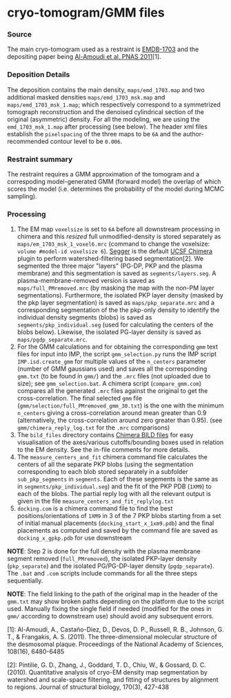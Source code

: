 # cryo-tomogram/GMM files


### Source
The main cryo-tomogram used as a restraint is [EMDB-1703](https://www.ebi.ac.uk/pdbe/entry/emdb/EMD-1703) and the depositing paper being [Al-Amoudi et al, PNAS 2011](doi.org/10.1073/pnas.1019469108)\[1\]. 

### Deposition Details
The deposition contains the main density, `maps/emd_1703.map` and two additional masked densities `maps/emd_1703_msk.map` and `maps/emd_1703_msk_1.map`; which respectively correspond to a symmetrized tomograph reconstruction and the denoised cylindrical section of the original (asymmetric) density. For all the modeling, we are using the `emd_1703_msk_1.map` after processing (see below). The header xml files establish the `pixelspacing` of the three maps to be `6A` and the author-recommended contour level to be `0.006`.

### Restraint summary
The restraint requires a GMM approximation of the tomogram and a correspoding model-generated GMM (forward model) the overlap of which scores the model (i.e. determines the probability of the model during MCMC sampling).

### Processing 
1. The EM map `voxelsize` is set to `6A` before all downstream processing in chimera and this *resized* full unmodified-density is stored separately as `maps/em_1703_msk_1_voxel6.mrc` (command to change the voxelsize: `volume #model-id voxelsize 6`). [Segger](https://github.com/gregdp/segger) is the default [UCSF Chimera](https://www.cgl.ucsf.edu/chimera/) plugin to perform watershed-filtering based segmentation\[2\]. We segmented the three major "layers" (PG-DP, PKP and the plasma membrane) and this segmentation is saved as `segments/layers.seg`. A plasma-membrane-removed version is saved as `maps/full_PMremoved.mrc` (by masking the map with the non-PM layer segmentations). Furthermore, the isolated PKP layer density (masked by the pkp layer segmentation) is saved as `maps/pkp_separate.mrc` and a corresponding segmentation of the the pkp-only density to identify the individual density segments (blobs) is saved as `segments/pkp_individual.seg` (used for calculating the centers of the blobs below). Likewise, the isolated PG-layer density is saved as `maps/pgdp_separate.mrc`.
2. For the GMM calculations and for obtaining the corresponding `gmm` text files for input into IMP, the script `gmm_selection.py` runs the IMP script `IMP.isd.create_gmm` for multiple values of the `n_centers` parameter (number of GMM gaussians used) and saves all the corresponding `gmm.txt` (to be found in `gmm/`) and the `.mrc` files (not uploaded due to size); see `gmm_selection.bat`. A chimera script (`compare_gmm.com`) compares all the generated `.mrc` files against the original to get the cross-correlation. The final selected `gmm` file (`gmm/selection/full_PMremoved_gmm_30.txt`) is the one with the minimum `n_centers` giving a cross-correlation around mean greater than 0.9 (alternatively, the cross-correlation around zero greater than 0.95). (see `gmm/chimera_reply_log.txt` for the `.mrc` comparisons)
3. The `bild_files` directory contains [Chimera BILD files](https://www.cgl.ucsf.edu/chimera/docs/UsersGuide/bild.html) for easy visualisation of the axes/various cutoffs/bounding boxes used in relation to the EM density. See the in-file comments for more details.
4. The `measure_centers_and_fit` chimera command file calculates the centers of all the separate PKP blobs (using the segmentation corresponding to each blob stored separately in a subfolder `sub_pkp_segments` in `segments`. Each of these segements is the same as in `segments/pkp_individual.seg`) and the fit of the PKP PDB (`1XM9`) to each of the blobs. The partial reply log with all the relevant output is given in the file `measure_centers_and_fit_replylog.txt`
5. `docking.com` is a chimera command file to find the best positions/orientations of `1XM9` in 3 of the 7 PKP blobs starting from a set of initial manual placements (`docking_start_x_1xm9.pdb`) and the final placements as computed and saved by the command file are saved as `docking_x_gpkp.pdb` for use downstream

**NOTE**: Step 2 is done for the full density with the plasma membrane segment removed (`full_PMremoved`), the isolated PKP-layer density (`pkp_separate`) and the isolated PG/PG-DP-layer density (`pgdp_separate`). The `.bat` and `.com` scripts include commands for all the three steps sequentially.

**NOTE**: The field linking to the path of the original map in the header of the `gmm.txt` may show broken paths depending on the platform due to the script used. Manually fixing the single field if needed (modified for the ones in `gmm/` according to downstream use) should avoid any subsequent errors.

\[1\]: Al-Amoudi, A., Castaño-Diez, D., Devos, D. P., Russell, R. B., Johnson, G. T., & Frangakis, A. S. (2011). The three-dimensional molecular structure of the desmosomal plaque. Proceedings of the National Academy of Sciences, 108(16), 6480-6485

\[2\]: Pintilie, G. D., Zhang, J., Goddard, T. D., Chiu, W., & Gossard, D. C. (2010). Quantitative analysis of cryo-EM density map segmentation by watershed and scale-space filtering, and fitting of structures by alignment to regions. Journal of structural biology, 170(3), 427-438
